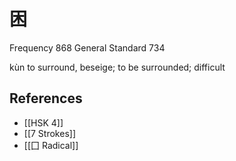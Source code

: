 # 困
Frequency 868
General Standard 734

kùn
to surround, beseige; to be surrounded; difficult

## References
- [[HSK 4]]
- [[7 Strokes]]
- [[囗 Radical]]